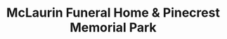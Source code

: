 ---
title: "McLaurin Funeral Home & Pinecrest Memorial Park"
url: /clayton/mclaurin-funeral-home-und-pinecrest-memorial-park/
shop: Bestattungen
---
